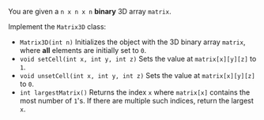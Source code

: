 You are given a `n x n x n` **binary** 3D array `matrix`.

Implement the `Matrix3D` class:

- `Matrix3D(int n)` Initializes the object with the 3D binary array `matrix`, where **all** elements are initially set to `0`.
- `void setCell(int x, int y, int z)` Sets the value at `matrix[x][y][z]` to `1`.
- `void unsetCell(int x, int y, int z)` Sets the value at `matrix[x][y][z]` to `0`.
- `int largestMatrix()` Returns the index `x` where `matrix[x]` contains the most number of `1`'s. If there are multiple such indices, return the largest `x`.